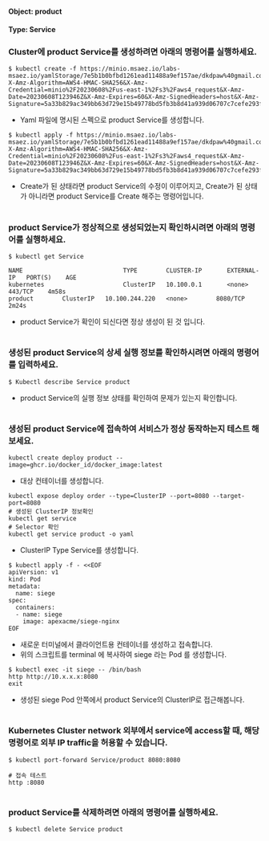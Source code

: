 
#### Object: product
#### Type: Service

### Cluster에 product Service를 생성하려면 아래의 명령어를 실행하세요.

```
$ kubectl create -f https://minio.msaez.io/labs-msaez.io/yamlStorage/7e5b1b0bfbd1261ead11488a9ef157ae/dkdpaw%40gmail.com/Service/product.yaml?X-Amz-Algorithm=AWS4-HMAC-SHA256&X-Amz-Credential=minio%2F20230608%2Fus-east-1%2Fs3%2Faws4_request&X-Amz-Date=20230608T123946Z&X-Amz-Expires=60&X-Amz-SignedHeaders=host&X-Amz-Signature=5a33b829ac349bb63d729e15b49778bd5fb3b8d41a939d06707c7cefe293f08f
```
- Yaml 파일에 명시된 스펙으로 product Service를 생성합니다.  

```
$ kubectl apply -f https://minio.msaez.io/labs-msaez.io/yamlStorage/7e5b1b0bfbd1261ead11488a9ef157ae/dkdpaw%40gmail.com/Service/product.yaml?X-Amz-Algorithm=AWS4-HMAC-SHA256&X-Amz-Credential=minio%2F20230608%2Fus-east-1%2Fs3%2Faws4_request&X-Amz-Date=20230608T123946Z&X-Amz-Expires=60&X-Amz-SignedHeaders=host&X-Amz-Signature=5a33b829ac349bb63d729e15b49778bd5fb3b8d41a939d06707c7cefe293f08f
```
- Create가 된 상태라면 product Service의 수정이 이루어지고, Create가 된 상태가 아니라면 product Service를 Create 해주는 명령어입니다.
#

### product Service가 정상적으로 생성되었는지 확인하시려면 아래의 명령어를 실행하세요.

```
$ kubectl get Service

NAME                            TYPE        CLUSTER-IP       EXTERNAL-IP   PORT(S)    AGE
kubernetes                      ClusterIP   10.100.0.1       <none>        443/TCP    4m58s
product        ClusterIP   10.100.244.220   <none>        8080/TCP   2m24s

```
- product Service가 확인이 되신다면 정상 생성이 된 것 입니다.
#

### 생성된 product Service의 상세 실행 정보를 확인하시려면 아래의 명령어를 입력하세요.

```
$ Kubectl describe Service product
```
- product Service의 실행 정보 상태를 확인하여 문제가 있는지 확인합니다.
#

### 생성된 product Service에 접속하여 서비스가 정상 동작하는지 테스트 해보세요.

```
kubectl create deploy product --image=ghcr.io/docker_id/docker_image:latest
```
- 대상 컨테이너를 생성합니다.  

```
kubectl expose deploy order --type=ClusterIP --port=8080 --target-port=8080
# 생성된 ClusterIP 정보확인
kubectl get service 
# Selector 확인
kubectl get service product -o yaml
```
- ClusterIP Type Service를 생성합니다.

```
$ kubectl apply -f - <<EOF
apiVersion: v1
kind: Pod
metadata:
  name: siege
spec:
  containers:
  - name: siege
    image: apexacme/siege-nginx
EOF
```
- 새로운 터미널에서 클라이언트용 컨테이너를 생성하고 접속합니다.
- 위의 스크립트를 terminal 에 복사하여 siege 라는 Pod 를 생성합니다.  

```
$ kubectl exec -it siege -- /bin/bash
http http://10.x.x.x:8080
exit
```
- 생성된 siege Pod 안쪽에서 product Service의 ClusterIP로 접근해봅니다.
#

### Kubernetes Cluster network 외부에서 service에 access할 때, 해당 명령어로 외부 IP traffic을 허용할 수 있습니다.

```
$ kubectl port-forward Service/product 8080:8080

# 접속 테스트
http :8080
```
#

### product Service를 삭제하려면 아래의 명령어를 실행하세요.

```
$ kubectl delete Service product
```
#

